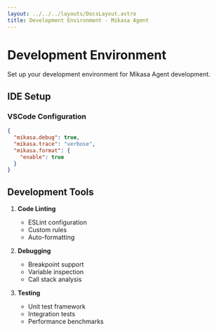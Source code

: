 ```yaml
---
layout: ../../../layouts/DocsLayout.astro
title: Development Environment - Mikasa Agent
---
```


# Development Environment

Set up your development environment for Mikasa Agent development.

## IDE Setup

### VSCode Configuration
```json
{
  "mikasa.debug": true,
  "mikasa.trace": "verbose",
  "mikasa.format": {
    "enable": true
  }
}
```

## Development Tools

1. **Code Linting**
   - ESLint configuration
   - Custom rules
   - Auto-formatting

2. **Debugging**
   - Breakpoint support
   - Variable inspection
   - Call stack analysis

3. **Testing**
   - Unit test framework
   - Integration tests
   - Performance benchmarks